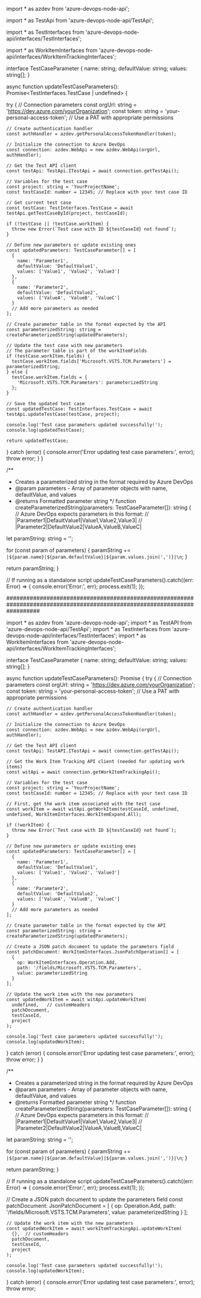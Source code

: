 


import * as azdev from 'azure-devops-node-api';

import * as TestApi from 'azure-devops-node-api/TestApi';

import * as TestInterfaces from 'azure-devops-node-api/interfaces/TestInterfaces';

import * as WorkItemInterfaces from 'azure-devops-node-api/interfaces/WorkItemTrackingInterfaces';


interface TestCaseParameter {
  name: string;
  defaultValue: string;
  values: string[];
}

async function updateTestCaseParameters(): Promise<TestInterfaces.TestCase | undefined> {

  try {
    // Connection parameters
    const orgUrl: string = 'https://dev.azure.com/yourOrganization';
    const token: string = 'your-personal-access-token'; // Use a PAT with appropriate permissions
    
    // Create authentication handler
    const authHandler = azdev.getPersonalAccessTokenHandler(token);
    
    // Initialize the connection to Azure DevOps
    const connection: azdev.WebApi = new azdev.WebApi(orgUrl, authHandler);
    
    // Get the Test API client
    const testApi: TestApi.ITestApi = await connection.getTestApi();
    
    // Variables for the test case
    const project: string = 'YourProjectName';
    const testCaseId: number = 12345; // Replace with your test case ID
    
    // Get current test case
    const testCase: TestInterfaces.TestCase = await testApi.getTestCaseById(project, testCaseId);
    
    if (!testCase || !testCase.workItem) {
      throw new Error(`Test case with ID ${testCaseId} not found`);
    }
    
    // Define new parameters or update existing ones
    const updatedParameters: TestCaseParameter[] = [
      {
        name: 'Parameter1',
        defaultValue: 'DefaultValue1',
        values: ['Value1', 'Value2', 'Value3']
      },
      {
        name: 'Parameter2',
        defaultValue: 'DefaultValue2',
        values: ['ValueA', 'ValueB', 'ValueC']
      }
      // Add more parameters as needed
    ];
    
    // Create parameter table in the format expected by the API
    const parameterizedString: string = createParameterizedString(updatedParameters);
    
    // Update the test case with new parameters
    // The parameter table is part of the workItemFields
    if (testCase.workItem.fields) {
      testCase.workItem.fields['Microsoft.VSTS.TCM.Parameters'] = parameterizedString;
    } else {
      testCase.workItem.fields = {
        'Microsoft.VSTS.TCM.Parameters': parameterizedString
      };
    }
    
    // Save the updated test case
    const updatedTestCase: TestInterfaces.TestCase = await testApi.updateTestCase(testCase, project);
    
    console.log('Test case parameters updated successfully!');
    console.log(updatedTestCase);
    
    return updatedTestCase;
  } catch (error) {
    console.error('Error updating test case parameters:', error);
    throw error;
  }
}

/**
 * Creates a parameterized string in the format required by Azure DevOps
 * @param parameters - Array of parameter objects with name, defaultValue, and values
 * @returns Formatted parameter string
 */
function createParameterizedString(parameters: TestCaseParameter[]): string {
  // Azure DevOps expects parameters in this format:
  // |Parameter1|DefaultValue1|Value1,Value2,Value3|
  // |Parameter2|DefaultValue2|ValueA,ValueB,ValueC|
  
  let paramString: string = '';
  
  for (const param of parameters) {
    paramString += `|${param.name}|${param.defaultValue}|${param.values.join(',')}|\n`;
  }
  
  return paramString;
}

// If running as a standalone script
updateTestCaseParameters().catch((err: Error) => {
  console.error('Error:', err);
  process.exit(1);
});







##########################################################################################################################

import * as azdev from 'azure-devops-node-api';
import * as TestAPI from 'azure-devops-node-api/TestApi';
import * as TestInterfaces from 'azure-devops-node-api/interfaces/TestInterfaces';
import * as WorkItemInterfaces from 'azure-devops-node-api/interfaces/WorkItemTrackingInterfaces';

interface TestCaseParameter {
  name: string;
  defaultValue: string;
  values: string[];
}

async function updateTestCaseParameters(): Promise<void> {
  try {
    // Connection parameters
    const orgUrl: string = 'https://dev.azure.com/yourOrganization';
    const token: string = 'your-personal-access-token'; // Use a PAT with appropriate permissions
    
    // Create authentication handler
    const authHandler = azdev.getPersonalAccessTokenHandler(token);
    
    // Initialize the connection to Azure DevOps
    const connection: azdev.WebApi = new azdev.WebApi(orgUrl, authHandler);
    
    // Get the Test API client
    const testApi: TestAPI.ITestApi = await connection.getTestApi();
    
    // Get the Work Item Tracking API client (needed for updating work items)
    const witApi = await connection.getWorkItemTrackingApi();
    
    // Variables for the test case
    const project: string = 'YourProjectName';
    const testCaseId: number = 12345; // Replace with your test case ID
    
    // First, get the work item associated with the test case
    const workItem = await witApi.getWorkItem(testCaseId, undefined, undefined, WorkItemInterfaces.WorkItemExpand.All);
    
    if (!workItem) {
      throw new Error(`Test case with ID ${testCaseId} not found`);
    }
    
    // Define new parameters or update existing ones
    const updatedParameters: TestCaseParameter[] = [
      {
        name: 'Parameter1',
        defaultValue: 'DefaultValue1',
        values: ['Value1', 'Value2', 'Value3']
      },
      {
        name: 'Parameter2',
        defaultValue: 'DefaultValue2',
        values: ['ValueA', 'ValueB', 'ValueC']
      }
      // Add more parameters as needed
    ];
    
    // Create parameter table in the format expected by the API
    const parameterizedString: string = createParameterizedString(updatedParameters);
    
    // Create a JSON patch document to update the parameters field
    const patchDocument: WorkItemInterfaces.JsonPatchOperation[] = [
      {
        op: WorkItemInterfaces.Operation.Add,
        path: '/fields/Microsoft.VSTS.TCM.Parameters',
        value: parameterizedString
      }
    ];
    
    // Update the work item with the new parameters
    const updatedWorkItem = await witApi.updateWorkItem(
      undefined,   // customHeaders
      patchDocument,
      testCaseId,
      project
    );
    
    console.log('Test case parameters updated successfully!');
    console.log(updatedWorkItem);
  } catch (error) {
    console.error('Error updating test case parameters:', error);
    throw error;
  }
}

/**
 * Creates a parameterized string in the format required by Azure DevOps
 * @param parameters - Array of parameter objects with name, defaultValue, and values
 * @returns Formatted parameter string
 */
function createParameterizedString(parameters: TestCaseParameter[]): string {
  // Azure DevOps expects parameters in this format:
  // |Parameter1|DefaultValue1|Value1,Value2,Value3|
  // |Parameter2|DefaultValue2|ValueA,ValueB,ValueC|
  
  let paramString: string = '';
  
  for (const param of parameters) {
    paramString += `|${param.name}|${param.defaultValue}|${param.values.join(',')}|\n`;
  }
  
  return paramString;
}

// If running as a standalone script
updateTestCaseParameters().catch((err: Error) => {
  console.error('Error:', err);
  process.exit(1);
});




// Create a JSON patch document to update the parameters field
    const patchDocument: JsonPatchDocument = [
      {
        op: Operation.Add,
        path: '/fields/Microsoft.VSTS.TCM.Parameters',
        value: parameterizedString
      }
    ];
    
    // Update the work item with the new parameters
    const updatedWorkItem = await workItemTrackingApi.updateWorkItem(
      {},  // customHeaders
      patchDocument,
      testCaseId,
      project
    );
    
    console.log('Test case parameters updated successfully!');
    console.log(updatedWorkItem);
  } catch (error) {
    console.error('Error updating test case parameters:', error);
    throw error;

